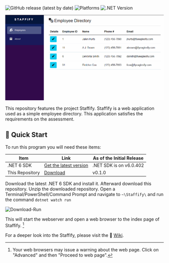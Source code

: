 <div style="display: inline;">
    <img alt="GitHub release (latest by date)" src="https://img.shields.io/github/v/release/zachsanford/WRM-Software-Assessment">
    <img alt="Platforms" src="https://img.shields.io/badge/Platforms-Windows-blue">
    <img alt=".NET Version" src="https://img.shields.io/badge/.NET%20Version-.NET%206-blueviolet">
</div>
<br />

![Staffify-Main](assets/img/Staffify-Main.gif)

This repository features the project Staffify. Staffify is a web application used as a simple employee directory. This application satisfies the requirements on the assessment.

## :sparkler: Quick Start

To run this program you will need these items:

| Item | Link | As of the Initial Release|
| --- | --- | --- |
| .NET 6 SDK | [Get the latest version](https://dotnet.microsoft.com/en-us/download/dotnet/6.0) | .NET SDK is on v6.0.402 |
| This Repository | [Download](https://github.com/zachsanford/WRM-Software-Assessment/archive/refs/heads/main.zip) | v0.1.0 |

Download the latest .NET 6 SDK and install it. Afterward download this repository. Unzip the downloaded repository. Open a Terminal/PowerShell/Command Prompt and navigate to `~\Staffify\` and run the command `dotnet watch run`

![Download-Run](/assets/img/Download-Run.gif)

This will start the webserver and open a web browser to the index page of Staffify. [^1]

For a deeper look into the Staffify, please visit the :book: [Wiki](https://github.com/zachsanford/WRM-Software-Assessment/wiki).

[^1]: Your web browsers may issue a warning about the web page. Click on "Advanced" and then "Proceed to web page".